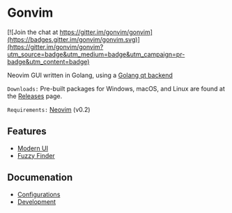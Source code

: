 # Gonvim

[![Join the chat at https://gitter.im/gonvim/gonvim](https://badges.gitter.im/gonvim/gonvim.svg)](https://gitter.im/gonvim/gonvim?utm_source=badge&utm_medium=badge&utm_campaign=pr-badge&utm_content=badge)

Neovim GUI written in Golang, using a [Golang qt backend](https://github.com/therecipe/qt)

`Downloads:` Pre-built packages for Windows, macOS, and Linux are found at the [Releases](https://github.com/dzhou121/gonvim/releases/) page.

`Requirements:` [Neovim](https://github.com/neovim/neovim) (v0.2)


## Features

- [Modern UI](https://github.com/dzhou121/gonvim/wiki/Features#tabline-statusline-lint-message-command-line-and-message)
- [Fuzzy Finder](https://github.com/dzhou121/gonvim/wiki/Features#fuzzy-finder-in-gui)

## Documenation

- [Configurations](https://github.com/dzhou121/gonvim/wiki/Configurations)
- [Development](https://github.com/dzhou121/gonvim/wiki/Development)
